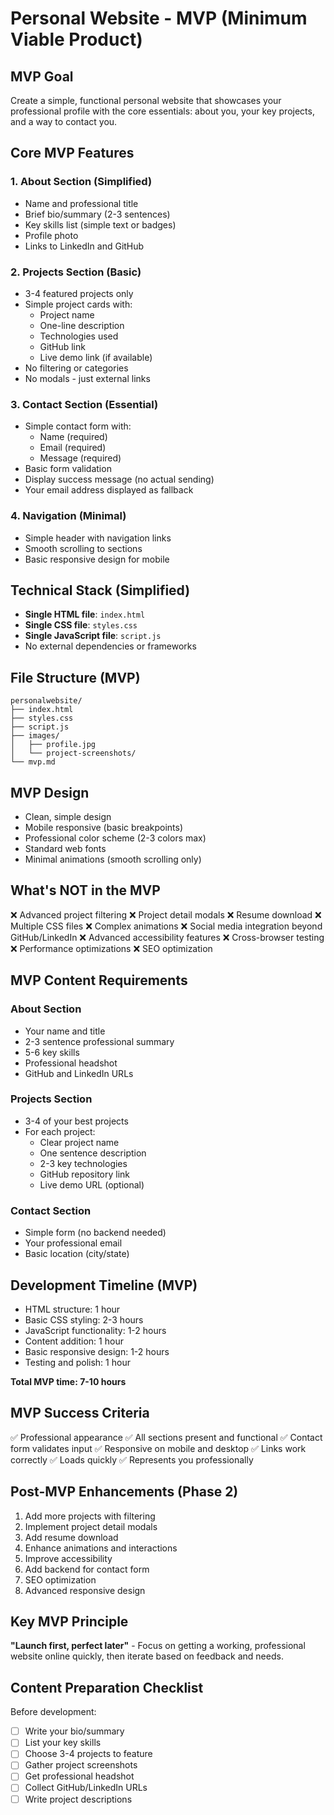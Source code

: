 # Personal Website - MVP (Minimum Viable Product)

## MVP Goal
Create a simple, functional personal website that showcases your professional profile with the core essentials: about you, your key projects, and a way to contact you.

## Core MVP Features

### 1. About Section (Simplified)
- Name and professional title
- Brief bio/summary (2-3 sentences)
- Key skills list (simple text or badges)
- Profile photo
- Links to LinkedIn and GitHub

### 2. Projects Section (Basic)
- 3-4 featured projects only
- Simple project cards with:
  - Project name
  - One-line description
  - Technologies used
  - GitHub link
  - Live demo link (if available)
- No filtering or categories
- No modals - just external links

### 3. Contact Section (Essential)
- Simple contact form with:
  - Name (required)
  - Email (required) 
  - Message (required)
- Basic form validation
- Display success message (no actual sending)
- Your email address displayed as fallback

### 4. Navigation (Minimal)
- Simple header with navigation links
- Smooth scrolling to sections
- Basic responsive design for mobile

## Technical Stack (Simplified)
- **Single HTML file**: `index.html`
- **Single CSS file**: `styles.css`
- **Single JavaScript file**: `script.js`
- No external dependencies or frameworks

## File Structure (MVP)
```
personalwebsite/
├── index.html
├── styles.css
├── script.js
├── images/
│   ├── profile.jpg
│   └── project-screenshots/
└── mvp.md
```

## MVP Design
- Clean, simple design
- Mobile responsive (basic breakpoints)
- Professional color scheme (2-3 colors max)
- Standard web fonts
- Minimal animations (smooth scrolling only)

## What's NOT in the MVP
❌ Advanced project filtering
❌ Project detail modals
❌ Resume download
❌ Multiple CSS files
❌ Complex animations
❌ Social media integration beyond GitHub/LinkedIn
❌ Advanced accessibility features
❌ Cross-browser testing
❌ Performance optimizations
❌ SEO optimization

## MVP Content Requirements

### About Section
- Your name and title
- 2-3 sentence professional summary
- 5-6 key skills
- Professional headshot
- GitHub and LinkedIn URLs

### Projects Section
- 3-4 of your best projects
- For each project:
  - Clear project name
  - One sentence description
  - 2-3 key technologies
  - GitHub repository link
  - Live demo URL (optional)

### Contact Section
- Simple form (no backend needed)
- Your professional email
- Basic location (city/state)

## Development Timeline (MVP)
- HTML structure: 1 hour
- Basic CSS styling: 2-3 hours
- JavaScript functionality: 1-2 hours
- Content addition: 1 hour
- Basic responsive design: 1-2 hours
- Testing and polish: 1 hour

**Total MVP time: 7-10 hours**

## MVP Success Criteria
✅ Professional appearance
✅ All sections present and functional
✅ Contact form validates input
✅ Responsive on mobile and desktop
✅ Links work correctly
✅ Loads quickly
✅ Represents you professionally

## Post-MVP Enhancements (Phase 2)
1. Add more projects with filtering
2. Implement project detail modals
3. Add resume download
4. Enhance animations and interactions
5. Improve accessibility
6. Add backend for contact form
7. SEO optimization
8. Advanced responsive design

## Key MVP Principle
**"Launch first, perfect later"** - Focus on getting a working, professional website online quickly, then iterate based on feedback and needs.

## Content Preparation Checklist
Before development:
- [ ] Write your bio/summary
- [ ] List your key skills
- [ ] Choose 3-4 projects to feature
- [ ] Gather project screenshots
- [ ] Get professional headshot
- [ ] Collect GitHub/LinkedIn URLs
- [ ] Write project descriptions
